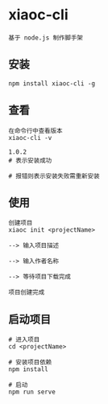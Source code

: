 # xiaoc-cli

`基于 node.js 制作脚手架`

## 安装

`npm install xiaoc-cli -g`

## 查看

```
在命令行中查看版本
xiaoc-cli -v

1.0.2
# 表示安装成功

# 报错则表示安装失败需重新安装
```

## 使用

```
创建项目
xiaoc init <projectName>

--> 输入项目描述

--> 输入作者名称

--> 等待项目下载完成

项目创建完成
```

## 启动项目

```
# 进入项目
cd <projectName>

# 安装项目依赖
npm install

# 启动
npm run serve
```
